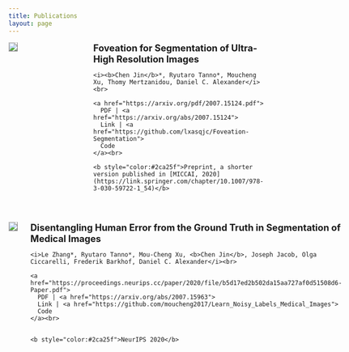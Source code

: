 ```yaml
---
title: Publications
layout: page
---
```



<div style="display:flex;">

  <div style="flex:2; padding-right:5%">
    <img src="{{ site.url }}/imgs/paper-icons/foveated_expection.png" style="align:left; border: 1px solid #d3d3d3; border-style: outset;">
  </div>

  <div style="flex:1.5;">
    <b style="font-size: 130%;">Foveation for Segmentation of Ultra-High Resolution Images</b><br>

    <i><b>Chen Jin</b>*, Ryutaro Tanno*, Moucheng Xu, Thomy Mertzanidou, Daniel C. Alexander</i><br>

    <a href="https://arxiv.org/pdf/2007.15124.pdf">
      PDF | <a href="https://arxiv.org/abs/2007.15124">
      Link | <a href="https://github.com/lxasqjc/Foveation-Segmentation">
      Code
    </a><br>

    <b style="color:#2ca25f">Preprint, a shorter version published in [MICCAI, 2020](https://link.springer.com/chapter/10.1007/978-3-030-59722-1_54)</b>
  </div>
</div>

&nbsp;


<div style="display:flex;">

  <div style="flex:2; padding-right:5%">
    <img src="{{ site.url }}/imgs/paper-icons/NIPS_disentangling.png" style="align:left; border: 1px solid #d3d3d3; border-style: outset;">
  </div>

  <div style="flex:1.5;">
    <b style="font-size: 130%;">Disentangling Human Error from the Ground Truth in Segmentation of Medical Images</b><br>

    <i>Le Zhang*, Ryutaro Tanno*, Mou-Cheng Xu, <b>Chen Jin</b>, Joseph Jacob, Olga Ciccarelli, Frederik Barkhof, Daniel C. Alexander</i><br>

    <a href="https://proceedings.neurips.cc/paper/2020/file/b5d17ed2b502da15aa727af0d51508d6-Paper.pdf">
      PDF | <a href="https://arxiv.org/abs/2007.15963">
      Link | <a href="https://github.com/moucheng2017/Learn_Noisy_Labels_Medical_Images">
      Code
    </a><br>


    <b style="color:#2ca25f">NeurIPS 2020</b>
  </div>
</div>

&nbsp;


